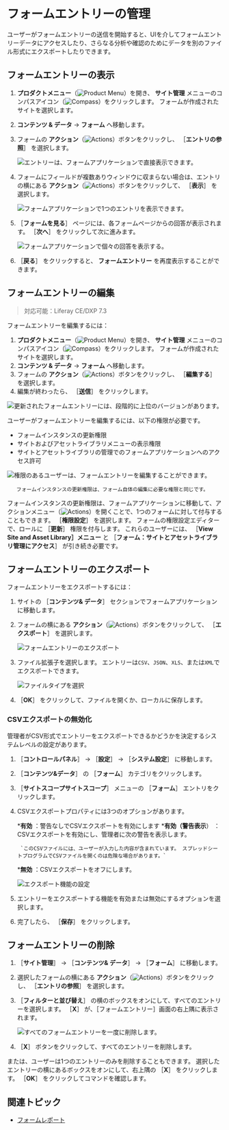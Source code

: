 # フォームエントリーの管理

ユーザーがフォームエントリーの送信を開始すると、UIを介してフォームエントリーデータにアクセスしたり、さらなる分析や確認のためにデータを別のファイル形式にエクスポートしたりできます。

<a name="フォームエントリーの表示" />

## フォームエントリーの表示

1. **プロダクトメニュー**（![Product Menu](../../../images/icon-product-menu.png)）を開き、 **サイト管理** メニューのコンパスアイコン（![Compass](../../../images/icon-compass.png)）をクリックします。 フォームが作成されたサイトを選択します。
1. **コンテンツ & データ** &rarr; **フォーム** へ移動します。
1. フォームの **アクション**（![Actions](../../../images/icon-actions.png)）ボタンをクリックし、 ［**エントリの参照**］ を選択します。

    ![エントリーは、フォームアプリケーションで直接表示できます。 ](./managing-form-entries/images/01.png)

1. フォームにフィールドが複数ありウィンドウに収まらない場合は、エントリの横にある **アクション**（![Actions](../../../images/icon-actions.png)）ボタンをクリックして、 ［**表示**］ を選択します。

    ![フォームアプリケーションで1つのエントリを表示できます。](./managing-form-entries/images/02.png)

1. ［**フォームを見る**］ ページには、各フォームページからの回答が表示されます。 ［**次へ**］ をクリックして次に進みます。

    ![フォームアプリケーションで個々の回答を表示する。](./managing-form-entries/images/03.png)

1. ［**戻る**］ をクリックすると、 **フォームエントリー** を再度表示することができます。

<a name="フォームエントリーの編集" />

## フォームエントリーの編集

> 対応可能：Liferay CE/DXP 7.3

フォームエントリーを編集するには：

1. **プロダクトメニュー**（![Product Menu](../../../images/icon-product-menu.png)）を開き、 **サイト管理** メニューのコンパスアイコン（![Compass](../../../images/icon-compass.png)）をクリックします。 フォームが作成されたサイトを選択します。
1. **コンテンツ & データ** &rarr; **フォーム** へ移動します。
1. フォームの **アクション**（![Actions](../../../images/icon-actions.png)）ボタンをクリックし、 ［**編集する**］ を選択します。
1. 編集が終わったら、 ［**送信**］ をクリックします。

![更新されたフォームエントリーには、段階的に上位のバージョンがあります。](./managing-form-entries/images/10.png)

ユーザーがフォームエントリーを編集するには、以下の権限が必要です。

- フォームインスタンスの更新権限
- サイトおよびアセットライブラリメニューの表示権限
- サイトとアセットライブラリの管理でのフォームアプリケーションへのアクセス許可

![権限のあるユーザーは、フォームエントリーを編集することができます。](./managing-form-entries/images/09.png)

```{note}
   フォームインスタンスの更新権限は、フォーム自体の編集に必要な権限と同じです。
```

フォームインスタンスの更新権限は、フォームアプリケーションに移動して、アクションメニュー（![Actions](../../../images/icon-actions.png)）を開くことで、1つのフォームに対して付与することもできます。 ［**権限設定**］ を選択します。 フォームの権限設定エディターで、ロールに ［**更新**］ 権限を付与します。 これらのユーザーには、 ［**View Site and Asset Library］メニュー** と ［**フォーム：サイトとアセットライブラリ管理にアクセス**］ が引き続き必要です。

<a name="フォームエントリーのエクスポート" />

## フォームエントリーのエクスポート

フォームエントリーをエクスポートするには：

1. サイトの ［**コンテンツ& データ**］ セクションでフォームアプリケーションに移動します。
1. フォームの横にある **アクション**（![Actions](../../../images/icon-actions.png)）ボタンをクリックして、 ［**エクスポート**］ を選択します。

    ![フォームエントリーのエクスポート](./managing-form-entries/images/04.png)

1. ファイル拡張子を選択します。 エントリーは`CSV`、`JSON`、`XLS`、または`XML`でエクスポートできます。

    ![ファイルタイプを選択](./managing-form-entries/images/05.png)

1. ［**OK**］ をクリックして、ファイルを開くか、ローカルに保存します。

### CSVエクスポートの無効化

管理者がCSV形式でエントリーをエクスポートできるかどうかを決定するシステムレベルの設定があります。

1. ［**コントロールパネル**］ → ［**設定**］ → ［**システム設定**］ に移動します。
1. ［**コンテンツ&データ**］ の ［**フォーム**］ カテゴリをクリックします。
1. ［**サイトスコープサイトスコープ**］ メニューの ［**フォーム**］ エントリをクリックします。
1. CSVエクスポートプロパティには3つのオプションがあります。

    ***有効** ：警告なしでCSVエクスポートを有効にします
    ***有効（警告表示**） ：CSVエクスポートを有効にし、管理者に次の警告を表示します。

        `このCSVファイルには、ユーザーが入力した内容が含まれています。 スプレッドシートプログラムでCSVファイルを開くのは危険な場合があります。`

    ***無効** ：CSVエクスポートをオフにします。

   ![エクスポート機能の設定](./managing-form-entries/images/06.png)

1. エントリーをエクスポートする機能を有効または無効にするオプションを選択します。
1. 完了したら、 ［**保存**］ をクリックします。

<a name="フォームエントリーの削除" />

## フォームエントリーの削除

1. ［**サイト管理**］ &rarr; ［**コンテンツ& データ**］ &rarr; ［**フォーム**］ に移動します。
1. 選択したフォームの横にある **アクション**（![Actions](../../../images/icon-actions.png)）ボタンをクリックし、 ［**エントリの参照**］ を選択します。
1. ［**フィルターと並び替え**］ の横のボックスをオンにして、すべてのエントリーを選択します。 ［**X**］ が、［フォームエントリー］画面の右上隅に表示されます。

    ![すべてのフォームエントリーを一度に削除します。](./managing-form-entries/images/07.png)

1. ［**X**］ ボタンをクリックして、すべてのエントリーを削除します。

または、ユーザーは1つのエントリーのみを削除することもできます。 選択したエントリーの横にあるボックスをオンにして、右上隅の ［**X**］ をクリックします。 ［**OK**］ をクリックしてコマンドを確認します。

<a name="関連トピック" />

## 関連トピック

* [フォームレポート](./form-reports.md)
